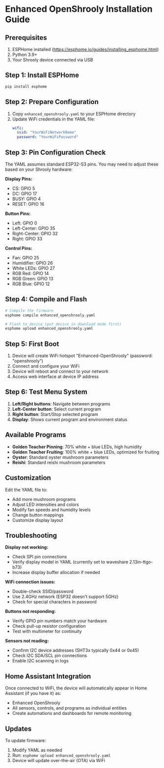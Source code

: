 # Enhanced OpenShrooly Installation Guide

## Prerequisites
1. ESPHome installed (https://esphome.io/guides/installing_esphome.html)
2. Python 3.9+ 
3. Your Shrooly device connected via USB

## Step 1: Install ESPHome
```bash
pip install esphome
```

## Step 2: Prepare Configuration
1. Copy `enhanced_openshrooly.yaml` to your ESPHome directory
2. Update WiFi credentials in the YAML file:
   ```yaml
   wifi:
     ssid: "YourWiFiNetworkName"
     password: "YourWiFiPassword"
   ```

## Step 3: Pin Configuration Check
The YAML assumes standard ESP32-S3 pins. You may need to adjust these based on your Shrooly hardware:

**Display Pins:**
- CS: GPIO 5
- DC: GPIO 17  
- BUSY: GPIO 4
- RESET: GPIO 16

**Button Pins:**
- Left: GPIO 0
- Left-Center: GPIO 35
- Right-Center: GPIO 32
- Right: GPIO 33

**Control Pins:**
- Fan: GPIO 25
- Humidifier: GPIO 26
- White LEDs: GPIO 27
- RGB Red: GPIO 14
- RGB Green: GPIO 13
- RGB Blue: GPIO 12

## Step 4: Compile and Flash
```bash
# Compile the firmware
esphome compile enhanced_openshrooly.yaml

# Flash to device (put device in download mode first)
esphome upload enhanced_openshrooly.yaml
```

## Step 5: First Boot
1. Device will create WiFi hotspot "Enhanced-OpenShrooly" (password: "openshrooly")
2. Connect and configure your WiFi
3. Device will reboot and connect to your network
4. Access web interface at device IP address

## Step 6: Test Menu System
1. **Left/Right buttons**: Navigate between programs
2. **Left-Center button**: Select current program  
3. **Right button**: Start/Stop selected program
4. **Display**: Shows current program and environment status

## Available Programs
- **Golden Teacher Pinning**: 70% white + blue LEDs, high humidity
- **Golden Teacher Fruiting**: 100% white + blue LEDs, optimized for fruiting
- **Oyster**: Standard oyster mushroom parameters
- **Reishi**: Standard reishi mushroom parameters

## Customization
Edit the YAML file to:
- Add more mushroom programs
- Adjust LED intensities and colors
- Modify fan speeds and humidity levels
- Change button mappings
- Customize display layout

## Troubleshooting

**Display not working:**
- Check SPI pin connections
- Verify display model in YAML (currently set to waveshare 2.13in-ttgo-b73)
- Increase display buffer allocation if needed

**WiFi connection issues:**
- Double-check SSID/password
- Use 2.4GHz network (ESP32 doesn't support 5GHz)
- Check for special characters in password

**Buttons not responding:**
- Verify GPIO pin numbers match your hardware
- Check pull-up resistor configuration
- Test with multimeter for continuity

**Sensors not reading:**
- Confirm I2C device addresses (SHT3x typically 0x44 or 0x45)
- Check I2C SDA/SCL pin connections
- Enable I2C scanning in logs

## Home Assistant Integration
Once connected to WiFi, the device will automatically appear in Home Assistant (if you have it) as:
- Enhanced OpenShrooly
- All sensors, controls, and programs as individual entities
- Create automations and dashboards for remote monitoring

## Updates
To update firmware:
1. Modify YAML as needed
2. Run: `esphome upload enhanced_openshrooly.yaml`
3. Device will update over-the-air (OTA) via WiFi